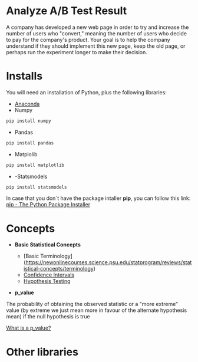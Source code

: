 # Analyze A/B Test Result

A company has developed a new web page in order to try and increase the number of users who "convert," meaning the number of users who decide to pay for the company's product. Your goal is to help the company understand if they should implement this new page, keep the old page, or perhaps run the experiment longer to make their decision.

# Installs

You will need an installation of Python, plus the following libraries:

  - [Anaconda](https://www.anaconda.com/distribution/)
  - Numpy 
```python
pip install numpy
```
  - Pandas
```python
pip install pandas
```
- Matplolib
 ```python
pip install matplotlib
```   
- -Statsmodels
 ```python
pip install statsmodels
```   
In case that you don´t have the package intaller __pip__, you can follow this link:
[pip - The Python Package Installer](https://pip.pypa.io/en/stable/)

# Concepts

- **Basic Statistical Concepts**
  - [Basic Terminology] (https://newonlinecourses.science.psu.edu/statprogram/reviews/statistical-concepts/terminology)
  - [Confidence Intervals](https://newonlinecourses.science.psu.edu/statprogram/reviews/statistical-concepts/confidence-intervals)
  - [Hypothesis Testing](https://newonlinecourses.science.psu.edu/statprogram/reviews/statistical-concepts/hypothesis-testing)
  
- **p_value** 

The probability of obtaining the observed statistic or a "more extreme" value (by extreme we just mean more in favour of the alternate hypothesis mean) if the null hypothesis is true

[What is a p_value?](https://rebeccaebarnes.github.io/2018/05/01/what-is-a-p-value)

# Other libraries

